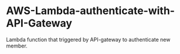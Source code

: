 # AWS-Lambda-authenticate-with-API-Gateway
Lambda function that triggered by API-gateway to authenticate new member.


